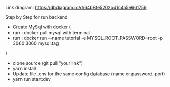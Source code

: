 Link diagram: https://dbdiagram.io/d/64b8fe5202bd1c4a5e661759

Step by Step for run backend 

- Create MySql with docker
(
- run : docker pull mysql with terminal
- run : docker run --name tutorial -e MYSQL_ROOT_PASSWORD=root -p 3060:3060 mysql:tag

) 

- clone source (git pull "your link")
- yarn install
- Update file .env for the same config database (name or password, port)
- yarn run start:dev



